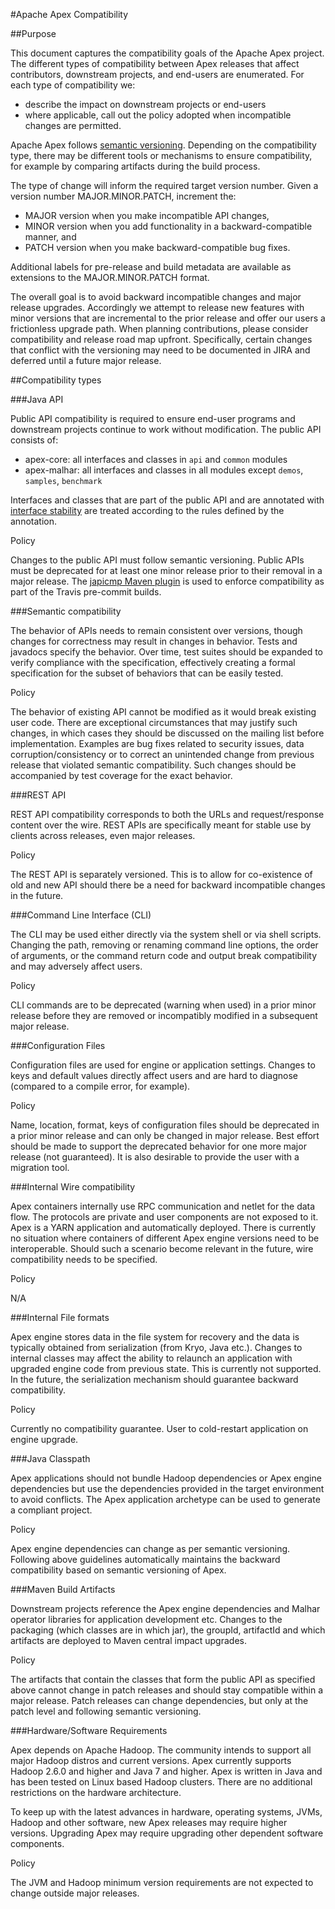 #Apache Apex Compatibility

##Purpose

This document captures the compatibility goals of the Apache Apex project. The different types of compatibility between Apex releases that affect contributors, downstream projects, and end-users are enumerated. For each type of compatibility we:

* describe the impact on downstream projects or end-users
* where applicable, call out the policy adopted when incompatible changes are permitted.

Apache Apex follows [semantic versioning](http://semver.org/). Depending on the compatibility type, there may be different tools or mechanisms to ensure compatibility, for example by comparing artifacts during the build process.

The type of change will inform the required target version number. Given a version number MAJOR.MINOR.PATCH, increment the:

* MAJOR version when you make incompatible API changes,
* MINOR version when you add functionality in a backward-compatible manner, and
* PATCH version when you make backward-compatible bug fixes.

Additional labels for pre-release and build metadata are available as extensions to the MAJOR.MINOR.PATCH format.

The overall goal is to avoid backward incompatible changes and major release upgrades. Accordingly we attempt to release new features with minor versions that are incremental to the prior release and offer our users a frictionless upgrade path. When planning contributions, please consider compatibility and release road map upfront. Specifically, certain changes that conflict with the versioning may need to be documented in JIRA and deferred until a future major release. 

##Compatibility types

###Java API

Public API compatibility is required to ensure end-user programs and downstream projects continue to work without modification.
The public API consists of:

* apex-core: all interfaces and classes in `api` and `common` modules
* apex-malhar: all interfaces and classes in all modules except `demos`, `samples`, `benchmark` 

Interfaces and classes that are part of the public API and are annotated with [interface stability](https://hadoop.apache.org/docs/stable/hadoop-project-dist/hadoop-common/InterfaceClassification.html) are treated according to the rules defined by the annotation.  

Policy

Changes to the public API must follow semantic versioning. 
Public APIs must be deprecated for at least one minor release prior to their removal in a major release.
The [japicmp Maven plugin](https://github.com/siom79/japicmp) is used to enforce compatibility as part of the Travis pre-commit builds.

###Semantic compatibility

The behavior of APIs needs to remain consistent over versions, though changes for correctness may result in changes in behavior. Tests and javadocs specify the behavior. Over time, test suites should be expanded to verify compliance with the specification, effectively creating a formal specification for the subset of behaviors that can be easily tested.

Policy

The behavior of existing API cannot be modified as it would break existing user code. There are exceptional circumstances that may justify such changes, in which cases they should be discussed on the mailing list before implementation. Examples are bug fixes related to security issues, data corruption/consistency or to correct an unintended change from previous release that violated semantic compatibility. Such changes should be accompanied by test coverage for the exact behavior.

###REST API

REST API compatibility corresponds to both the URLs and request/response content over the wire. REST APIs are specifically meant for stable use by clients across releases, even major releases. 

Policy

The REST API is separately versioned. This is to allow for co-existence of old and new API should there be a need for backward incompatible changes in the future.

###Command Line Interface (CLI)

The CLI may be used either directly via the system shell or via shell scripts. Changing the path, removing or renaming command line options, the order of arguments, or the command return code and output break compatibility and may adversely affect users.

Policy

CLI commands are to be deprecated (warning when used) in a prior minor release before they are removed or incompatibly modified in a subsequent major release.

###Configuration Files

Configuration files are used for engine or application settings. Changes to keys and default values directly affect users and are hard to diagnose (compared to a compile error, for example).

Policy

Name, location, format, keys of configuration files should be deprecated in a prior minor release and can only be changed in major release. Best effort should be made to support the deprecated behavior for one more major release (not guaranteed). It is also desirable to provide the user with a migration tool.

###Internal Wire compatibility

Apex containers internally use RPC communication and netlet for the data flow. The protocols are private and user components are not exposed to it. Apex is a YARN application and automatically deployed. There is currently no situation where containers of different Apex engine versions need to be interoperable. Should such a scenario become relevant in the future, wire compatibility needs to be specified.

Policy

N/A

###Internal File formats

Apex engine stores data in the file system for recovery and the data is typically obtained from serialization (from Kryo, Java etc.). Changes to internal classes may affect the ability to relaunch an application with upgraded engine code from previous state. This is currently not supported. In the future, the serialization mechanism should guarantee backward compatibility.

Policy

Currently no compatibility guarantee. User to cold-restart application on engine upgrade.

###Java Classpath

Apex applications should not bundle Hadoop dependencies or Apex engine dependencies but use the dependencies provided in the target environment to avoid conflicts. The Apex application archetype can be used to generate a compliant project.  

Policy

Apex engine dependencies can change as per semantic versioning. Following above guidelines automatically maintains the backward compatibility based on semantic versioning of Apex.

###Maven Build Artifacts

Downstream projects reference the Apex engine dependencies and Malhar operator libraries for application development etc. Changes to the packaging (which classes are in which jar), the groupId, artifactId and which artifacts are deployed to Maven central impact upgrades.

Policy

The artifacts that contain the classes that form the public API as specified above cannot change in patch releases and should stay compatible within a major release. Patch releases can change dependencies, but only at the patch level and following semantic versioning.

###Hardware/Software Requirements

Apex depends on Apache Hadoop. The community intends to support all major Hadoop distros and current versions. Apex currently supports Hadoop 2.6.0 and higher and Java 7 and higher. Apex is written in Java and has been tested on Linux based Hadoop clusters. There are no additional restrictions on the hardware architecture.

To keep up with the latest advances in hardware, operating systems, JVMs, Hadoop and other software, new Apex releases may require higher versions. Upgrading Apex may require upgrading other dependent software components.

Policy

The JVM and Hadoop minimum version requirements are not expected to change outside major releases.
